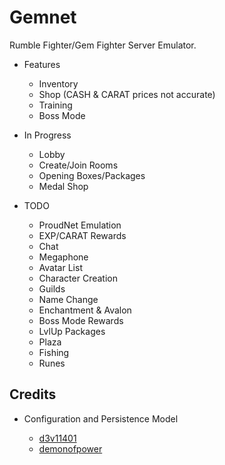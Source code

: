 # Gemnet
Rumble Fighter/Gem Fighter Server Emulator.

- Features
    * Inventory
    * Shop (CASH & CARAT prices not accurate)
    * Training
    * Boss Mode

- In Progress
  * Lobby
  * Create/Join Rooms
  * Opening Boxes/Packages
  * Medal Shop

- TODO
    * ProudNet Emulation
    * EXP/CARAT Rewards
    * Chat
    * Megaphone
    * Avatar List
    * Character Creation
    * Guilds
    * Name Change
    * Enchantment & Avalon
    * Boss Mode Rewards
    * LvlUp Packages
    * Plaza
    * Fishing
    * Runes
  



## Credits
  - Configuration and Persistence Model
    
    * [d3v11401](https://github.com/d3v1l401)
    * [demonofpower](https://github.com/demonofpower)
